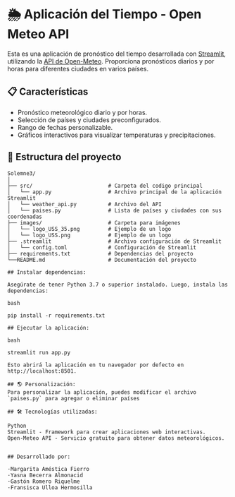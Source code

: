 # 🌦️ Aplicación del Tiempo - Open Meteo API

Esta es una aplicación de pronóstico del tiempo desarrollada con [Streamlit](https://streamlit.io/), utilizando la [API de Open-Meteo](https://open-meteo.com/). Proporciona pronósticos diarios y por horas para diferentes ciudades en varios países.

## 📋 Características

- Pronóstico meteorológico diario y por horas.
- Selección de países y ciudades preconfigurados.
- Rango de fechas personalizable.
- Gráficos interactivos para visualizar temperaturas y precipitaciones.

## 📂 Estructura del proyecto

```plaintext
Solemne3/
│
├── src/                        # Carpeta del codigo principal
│   └── app.py                  # Archivo principal de la aplicación Streamlit
│   └── weather_api.py          # Archivo del API
│   └── paises.py               # Lista de países y ciudades con sus coordenadas 
├── images/                     # Carpeta para imágenes
│   └── logo_USS_35.png         # Ejemplo de un logo
│   └── logo_USS.png            # Ejemplo de un logo
├── .streamlit                  # Archivo configuración de Streamlit
│   └── config.toml             # Configuración de Streamlit
├── requirements.txt            # Dependencias del proyecto
└──README.md                    # Documentación del proyecto

## Instalar dependencias:

Asegúrate de tener Python 3.7 o superior instalado. Luego, instala las dependencias:

bash

pip install -r requirements.txt

## Ejecutar la aplicación:

bash

streamlit run app.py

Esto abrirá la aplicación en tu navegador por defecto en http://localhost:8501.

## 🌎 Personalización:
Para personalizar la aplicación, puedes modificar el archivo `paises.py` para agregar o eliminar países

## 🛠️ Tecnologías utilizadas:

Python
Streamlit - Framework para crear aplicaciones web interactivas.
Open-Meteo API - Servicio gratuito para obtener datos meteorológicos.


## Desarrollado por: 

·Margarita Améstica Fierro
·Yasna Becerra Almonacid
·Gastón Romero Riquelme
·Fransisca Ulloa Hermosilla
